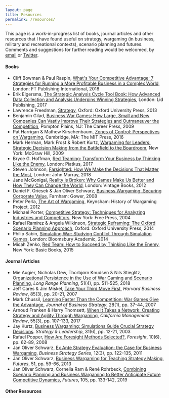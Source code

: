 ```yaml
---
layout: page
title: Resources
permalink: /resources/
---
```


This page is a work-in-progress list of books, journal articles and other resources that I have found useful on strategy, wargaming (in business, military and recreational contexts), scenario planning and futures. Comments and suggestions for further reading would be welcomed, by [email](mailto:contact@businesswargames.org) or [Twitter](https://twitter.com/buswargames). 

#### Books

* Cliff Bowman & Paul Raspin, [What's Your Competitive Advantage: 7 Strategies for Running a More Profitable Business in a Complex World](https://amzn.to/2EQj1Rn), London: FT Publishing International, 2018
* Erik Elgersma, [The Strategic Analysis Cycle Tool Book: How Advanced Data Collection and Analysis Underpins Winning Strategies](https://amzn.to/2VvX5A9), London: Lid Publishing, 2017
* Lawrence Freedman, [Strategy](https://amzn.to/2C4quKL), Oxford: Oxford University Press, 2013
* Benjamin Gilad, [Business War Games: How Large, Small and New Companies Can Vastly Improve Their Strategies and Outmaneuver the Competition](https://amzn.to/2GRreXq), Pompton Plains, NJ: The Career Press, 2009
* Pat Harrigan & Mathew Kirschenbaum, [Zones of Control: Perspectives on Wargaming](https://amzn.to/2TbDB7p), Cambridge, MA: The MIT Press, 2016
* Mark Herman, Mark Frost & Robert Kurtz, [Wargaming for Leaders: Strategic Decision Making from the Battlefield to the Boardroom](https://amzn.to/2VBJsQh), New York: McGraw Hill, 2009
* Bryce G. Hoffman, [Red Teaming: Transform Your Business by Thinking Like the Enemy](https://amzn.to/2BZvWhV), London: Piatkus, 2017
* Steven Johnson, [Farsighted: How We Make the Decisions That Matter the Most](https://amzn.to/2Vq6DN8), London: John Murray, 2018
* Jane McGonigal, [Reality is Broken: Why Games Make Us Better and How They Can Change the World](https://amzn.to/2GVrqF4), London: Vintage Books, 2012
* Daniel F. Oriesek & Jan Oliver Schwarz, [Business Wargaming: Securing Corporate Value](https://amzn.to/2BZpVlm), Farnham: Gower, 2008
* Peter Perla, [The Art of Wargaming](https://amzn.to/2EINCjz), Keynsham: History of Wargaming Project, 2012
* Michael Porter, [Competitive Strategy: Techniques for Analyzing Industries and Competitors](https://amzn.to/2NG2xOc), New York: Free Press, 2004
* Rafael Ramírez & Angela Wilkinson, [Strategic Reframing: The Oxford Scenario Planning Approach](https://amzn.to/2T8W7xl), Oxford: Oxford University Press, 2014
* Philip Sabin, [Simulating War: Studying Conflict Through Simulation Games](https://amzn.to/2SCMAcL), London: Bloomsbury Academic, 2014
* Micah Zenko, [Red Team: How to Succeed by Thinking Like the Enemy](https://amzn.to/2BV6Twr), New York: Basic Books, 2015

#### Journal Articles

* Mie Augier, Nicholas Dew, Thorbjørn Knudsen & Nils Stieglitz, [Organizational Persistence in the Use of War Gaming and Scenario Planning](https://www.sciencedirect.com/science/article/abs/pii/S0024630117305125), *Long Range Planning*, 51(4), pp. 511-525, 2018
* Jeff Cares & Jim Miskel, [Take Your Third Move First](https://hbr.org/2007/03/take-your-third-move-first), *Harvard Business Review*, 85(3), pp. 20-21, 2007
* Mark Chussil, [Learning Faster Than the Competition: War Games Give the Advantage](https://www.emeraldinsight.com/doi/abs/10.1108/02756660710723198), *Journal of Business Strategy*, 28(1), pp. 37-44, 2007
* Arnoud Franken & Harry Thomsett, [When It Takes a Network: Creating Strategy and Agility Through Wargaming](https://journals.sagepub.com/doi/abs/10.1525/cmr.2013.55.3.107), *California Management Review*, 55(3), pp. 107-133, 2017
* Jay Kurtz, [Business Wargaming: Simulations Guide Crucial Strategy Decisions](https://www.emeraldinsight.com/doi/abs/10.1108/10878570310505550). *Strategy & Leadership*, 31(6), pp. 12-21, 2003
* Rafael Popper, [How Are Foresight Methods Selected?](https://www.emeraldinsight.com/doi/abs/10.1108/14636680810918586), *Foresight*, 10(6), pp. 62-89, 2008
* Jan Oliver Schwarz, [Ex Ante Strategy Evaluation: the Case for Business Wargaming](https://www.emeraldinsight.com/doi/abs/10.1108/17515631111130095), *Business Strategy Series*, 12(3), pp. 122-135, 2011
* Jan Oliver Schwarz, [Business Wargaming for Teaching Strategy Making](https://www.sciencedirect.com/science/article/pii/S0016328713000864), *Futures*, 51, pp. 59-66, 2013
* Jan Oliver Schwarz, Cornelia Ram & René Rohrbeck, [Combining Scenario Planning and Business Wargaming to Better Anticipate Future Competitive Dynamics](https://www.sciencedirect.com/science/article/pii/S0016328718300545), *Futures*, 105, pp. 133-142, 2019


<!--
Bradfield, R. et al., 2005. The origins and evolution of scenario techniques in long range business planning. Futures, Issue 37, pp. 795-812.
Capozzi, M., Horn, J. & Kellen, A., 2012. Battle-test your innovation strategy. McKinsey Quarterly, December. 
Cares, J. & Miskel, J., 2007. Take your third move first. Harvard Business Review, 85(3), pp. 20-21.
Coyne, K. & Horn, J., 2009. Predicting Your Competitor’s Reaction. Harvard Business Review, 87(4), pp. 90-97.
Development, Concepts and Doctrine Centre, 2017. Wargaming Handbook. Shrivenham: Ministry of Defence.
Franken, A., 2014. Wargaming in Business: Crossing the Chasm. London, Connections UK.
Geroski, P. A., 1999. Early Warning of New Rivals. Sloan Management Review, 40(3), pp. 107-108.
Green, K. C., 2005. Further evidence on game theory, simulated interaction, and unaided judgement for forecasting decisions in conflicts. International Journal of Forecasting, 21(3), pp. 463-472.
Hamel, G. & Prahalad, C., 1994. Competing for the Future. Harvard Business Review, 72(4).
Horn, J., 2011. Playing war games to win. McKinsey Quarterly, March. 
Lehr, T., Lorenz, U., Willert, M. & Rohrbeck, R., 2017. Scenario-based strategizing: Advancing the applicability in strategists' teams. Technological Forecasting & Social Change, Volume 124, pp. 214-224.
Perla, P. D., 2018. The Art and Science of Wargaming to Innovate and Educate in an Era of Strategic Competition. London, King's College London Wargaming Network.
Perla, P. D. & McGrady, E. D., 2011. Why wargaming works. Newport, RI: Naval War College.
Popper, R., 2008. How are foresight methods selected?. Foresight, 10(6), pp. 62-89.
Ramírez, R., Churchhouse, S., Palermo, A. & Hoffmann, J., 2017. Using scenario planning to reshape strategy. MIT Sloan Management Review, Volume 58.
Rohrbeck, R. & Kum, M. E., 2018. Corporate foresight and its impact on firm performance: A longitudinal analysis. Technological Forecasting & Social Change, Volume 129, pp. 105-116.
Rohrbeck, R. & Schwarz, J. O., 2013. The value contribution of strategic foresight: Insights from an empirical study of large European companies. Technological Forecasting and Social Change, 80(8), pp. 1593-1606.
Roxburgh, C., 2009. The use and abuse of scenarios. McKinsey Quarterly, November. 
Rubel, R. C., 2006. The Epistemology of War Gaming. Naval War College Review, 59(2), pp. 108-128.
Scherpereel, C. M., 2003. The Impact of Business War Games: Quantifying Training Effectiveness. Developments in Business Simulation and Experiential Learning, Volume 30, pp. 69-82.
Scherpereel, C. M., 2005. Changing mental models: Business simulation exercises. Simulation Gaming, Volume 36, pp. 388-403.
Scherpereel, C. M., 2005. Decision Making in Business Simulation Design. Developments in Business Simulations and Experiential Learning, Volume 32, pp. 273-282.
Schwarz, J. O. & Rohrbeck, R., 2013. Introducing the Competitive Dimension to Corporate Foresight. Helsinki, ISPIM Conference.
Treat, J. E., Thibault, G. E. & Asin, A., 1996. Dynamic Competitive Simulation: Wargaming as a Strategic Tool. strategy+business, April. 
Wack, P., 1985. Scenarios: Shooting the Rapids. Harvard Business Review, 63(6).
Wack, P., 1985. Scenarios: Uncharted Waters Ahead. Harvard Business Review, 63(5).
Watkins, M. D. & Bazerman, M. H., 2003. Predictable Surprises: The Disasters You Should Have Seen Coming. Harvard Business Review, 81(3), pp. 72-85.
Wharton School, 1999. Role Playing as a Forecasting Tool. [Online] 
Available at: http://knowledge.wharton.upenn.edu/article/role-playing-as-a-forecasting-tool/
[Accessed 10 July 2018].
-->

#### Other Resources
